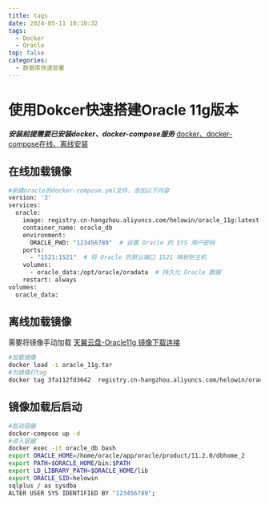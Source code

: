 ```yaml
---
title: tags
date: 2024-05-11 10:10:32
tags: 
  - Docker
  - Oracle
top: false
categories: 
  - 数据库快速部署
---
```

# 使用Dokcer快速搭建Oracle 11g版本
***安装前提需要已安装docker、docker-compose服务*** [docker、docker-compose在线、离线安装](https://blog.csdn.net/weixin_45494811)
## 在线加载镜像
``` bash
#新建oracle的docker-compose.yml文件，添加以下内容
version: '3'
services:
  oracle:
    image: registry.cn-hangzhou.aliyuncs.com/helowin/oracle_11g:latest
    container_name: oracle_db
    environment:
      ORACLE_PWD: "123456789"  # 设置 Oracle 的 SYS 用户密码
    ports:
      - "1521:1521"  # 将 Oracle 的默认端口 1521 映射到主机
    volumes:
      - oracle_data:/opt/oracle/oradata  # 持久化 Oracle 数据
    restart: always
volumes:
  oracle_data:

```
## 离线加载镜像  
需要将镜像手动加载
[天翼云盘-Oracle11g 镜像下载连接](https://cloud.189.cn/t/QR3aU3BVjQRf（访问码：kx9h）)
``` bash
#加载镜像
docker load -i oracle_11g.tar
#为镜像打tag
docker tag 3fa112fd3642  registry.cn-hangzhou.aliyuncs.com/helowin/oracle_11g:latest
```
## 镜像加载后启动
``` bash
#启动容器
docker-compose up -d 
#进入容器
docker exec -it oracle_db bash
export ORACLE_HOME=/home/oracle/app/oracle/product/11.2.0/dbhome_2
export PATH=$ORACLE_HOME/bin:$PATH
export LD_LIBRARY_PATH=$ORACLE_HOME/lib
export ORACLE_SID=helowin
sqlplus / as sysdba
ALTER USER SYS IDENTIFIED BY "123456789";
```
